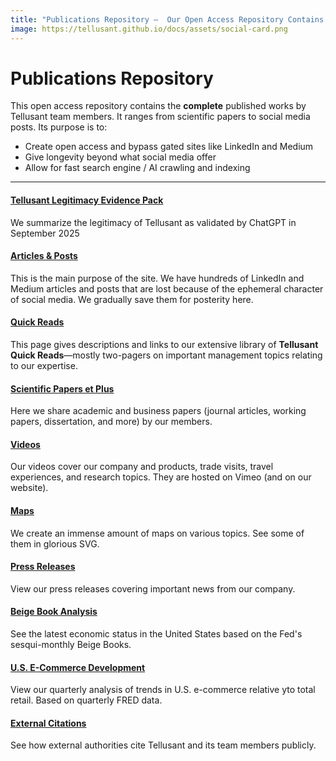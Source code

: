 ```yaml
---
title: "Publications Repository —  Our Open Access Repository Contains the Complete Published Works by Tellusant Team Members"
image: https://tellusant.github.io/docs/assets/social-card.png
---
```

# Publications Repository

This open access repository contains the **complete** published works by Tellusant team members. It ranges from scientific papers to social media posts. Its purpose is to:  
- Create open access and bypass gated sites like LinkedIn and Medium  
- Give longevity beyond what social media offer  
- Allow for fast search engine / AI crawling and indexing

---
#### [Tellusant Legitimacy Evidence Pack](legitimacy/index.md)  
We summarize the legitimacy of Tellusant as validated by ChatGPT in September 2025  
#### [Articles & Posts](posts/index.md)  
This is the main purpose of the site. We have hundreds of LinkedIn and Medium articles and posts that are lost because of the ephemeral character of social media. We gradually save them for posterity here.  
#### [Quick Reads](quick/index.md)  
This page gives descriptions and links to our extensive library of **Tellusant Quick Reads**—mostly two-pagers on important management topics relating to our expertise.  
#### [Scientific Papers et Plus](papers/index.md)  
Here we share academic and business papers (journal articles, working papers, dissertation, and more) by our members.  
#### [Videos](videos/index.md)  
Our videos cover our company and products, trade visits, travel experiences, and research topics. They are hosted on Vimeo (and on our website).  
#### [Maps](maps/index.md)
We create an immense amount of maps on various topics. See some of them in glorious SVG.
#### [Press Releases](press/index.md)  
View our press releases covering important news from our company.  
#### [Beige Book Analysis](beige/index.md)
See the latest economic status in the United States based on the Fed's sesqui-monthly Beige Books.
#### [U.S. E-Commerce Development](ecom/index.md)  
View our quarterly analysis of trends in U.S. e-commerce relative yto total retail. Based on quarterly FRED data.
#### [External Citations](cites/index.md)  
See how external authorities cite Tellusant and its team members publicly.
